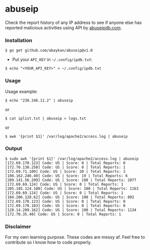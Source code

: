 # abuseip
Check the report history of any IP address to see if anyone else has reported malicious activities using API by [abuseipdb.com](https://www.abuseipdb.com/).

### Installation
```
$ go get github.com/abaykan/abuseip@v1.0
```
- Put your `API_KEY` in `~/.config/ipdb.txt`:
```
$ echo "<YOUR_API_KEY>" > ~/.config/ipdb.txt
```

### Usage
Usage example:
```
$ echo "230.246.11.2" | abuseip
```
or
```
$ cat iplist.txt | abuseip > logs.txt
```
or
```
$ awk '{print $1}' /var/log/apache2/access.log | abuseip 
```

### Output
```
$ sudo awk '{print $1}' /var/log/apache2/access.log | abuseip 
[172.69.170.123] Code: US | Score: 0 | Total Reports: 0
[172.70.130.250] Code: US | Score: 0 | Total Reports: 1
[172.69.71.109] Code: US | Score: 20 | Total Reports: 3
[108.162.246.40] Code: US | Score: 19 | Total Reports: 6
[209.141.56.209] Code: US | Score: 100 | Total Reports: 2077
[172.69.69.124] Code: US | Score: 0 | Total Reports: 1
[205.185.124.100] Code: US | Score: 100 | Total Reports: 1163
[172.69.69.124] Code: US | Score: 0 | Total Reports: 1
[104.206.128.62] Code: US | Score: 100 | Total Reports: 892
[172.69.170.123] Code: US | Score: 0 | Total Reports: 0
[172.69.170.103] Code: US | Score: 0 | Total Reports: 0
[128.14.209.162] Code: US | Score: 100 | Total Reports: 1134
[172.70.35.40] Code: US | Score: 0 | Total Reports: 1
```
### Disclaimer
For my own learning purpose. These codes are messy af. Feel free to contribute so I know how to code properly.
